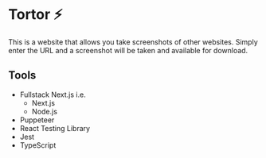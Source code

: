 # Tortor ⚡️

This is a website that allows you take screenshots of other websites. Simply enter the URL and a screenshot will be taken and available for download. 

## Tools 

- Fullstack Next.js i.e. 
    - Next.js 
    - Node.js 
- Puppeteer 
- React Testing Library 
- Jest 
- TypeScript
